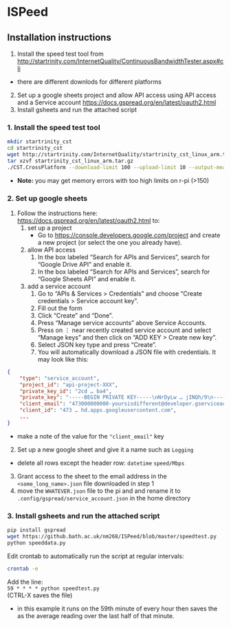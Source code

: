 # ISPeed

## Installation instructions

1. Install the speed test tool from http://startrinity.com/InternetQuality/ContinuousBandwidthTester.aspx#cli
  * there are different downlods for different platforms
2. Set up a google sheets project and allow API access using API access and a Service account https://docs.gspread.org/en/latest/oauth2.html
3. Install gsheets and run the attached script

### 1. Install the speed test tool 

```bash
mkdir startrinity_cst
cd startrinity_cst
wget http://startrinity.com/InternetQuality/startrinity_cst_linux_arm.tar.gz
tar xzvf startrinity_cst_linux_arm.tar.gz
./CST.CrossPlatform --download-limit 100 --upload-limit 10 --output-measurements
```

* **Note:** you may get memory errors with too high limits on r-pi (>150)

### 2. Set up google sheets

1. Follow the instructions here: https://docs.gspread.org/en/latest/oauth2.html to:
    1. set up a project 
        * Go to https://console.developers.google.com/project and create a new project (or select the one you already have).
    2. allow API access
        1. In the box labeled “Search for APIs and Services”, search for “Google Drive API” and enable it.
        2. In the box labeled “Search for APIs and Services”, search for “Google Sheets API” and enable it.
    3. add a service account
        1. Go to “APIs & Services > Credentials” and choose “Create credentials > Service account key”.
        2. Fill out the form
        3. Click “Create” and “Done”.
        4. Press “Manage service accounts” above Service Accounts.
        5. Press on ⋮ near recently created service account and select “Manage keys” and then click on “ADD KEY > Create new key”.
        6. Select JSON key type and press “Create”.
        7. You will automatically download a JSON file with credentials. It may look like this:
```json
{
    "type": "service_account",
    "project_id": "api-project-XXX",
    "private_key_id": "2cd … ba4",
    "private_key": "-----BEGIN PRIVATE KEY-----\nNrDyLw … jINQh/9\n-----END PRIVATE KEY-----\n",
    "client_email": "473000000000-yoursisdifferent@developer.gserviceaccount.com",
    "client_id": "473 … hd.apps.googleusercontent.com",
    ...
}
```
* make a note of the value for the `"client_email"` key
2. Set up a new google sheet and give it a name such as `Logging`
* delete all rows except the header row: `datetime` `speed/Mbps`
3. Grant access to the sheet to the email address in the `<some_long_name>.json` file downloaded in step 1
4. move the `WHATEVER.json` file to the pi and and rename it to `.config/gspread/service_account.json` in the home directory

### 3. Install gsheets and run the attached script

```bash
pip install gspread
wget https://github.bath.ac.uk/nm268/ISPeed/blob/master/speedtest.py
python speeddata.py
```

Edit crontab to automatically run the script at regular intervals:
```bash
crontab -e
```
Add the line:   
```59 * * * * python speedtest.py```    
(CTRL-X saves the file)
* in this example it runs on the 59th minute of every hour then saves the as the average reading over the last half of that minute.
